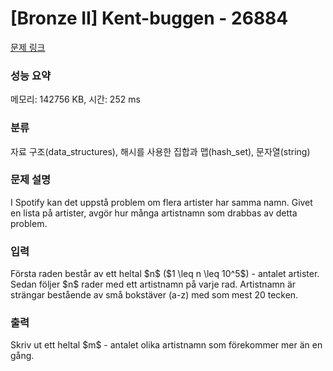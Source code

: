 # [Bronze II] Kent-buggen - 26884 

[문제 링크](https://www.acmicpc.net/problem/26884) 

### 성능 요약

메모리: 142756 KB, 시간: 252 ms

### 분류

자료 구조(data_structures), 해시를 사용한 집합과 맵(hash_set), 문자열(string)

### 문제 설명

<p>I Spotify kan det uppstå problem om flera artister har samma namn. Givet en lista på artister, avgör hur många artistnamn som drabbas av detta problem.</p>

### 입력 

 <p>Första raden består av ett heltal $n$ ($1 \leq n \leq 10^5$) - antalet artister. Sedan följer $n$ rader med ett artistnamn på varje rad. Artistnamn är strängar bestående av små bokstäver (a-z) med som mest 20 tecken.</p>

### 출력 

 <p>Skriv ut ett heltal $m$ - antalet olika artistnamn som förekommer mer än en gång.</p>

